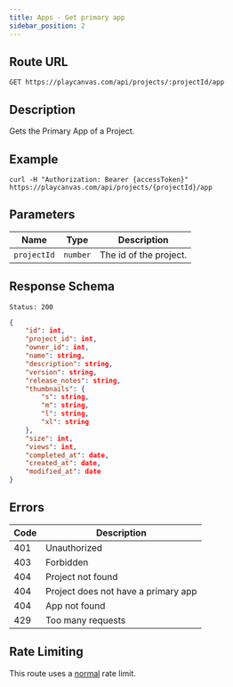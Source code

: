 ```yaml
---
title: Apps - Get primary app
sidebar_position: 2
---
```


## Route URL

```none
GET https://playcanvas.com/api/projects/:projectId/app
```

## Description

Gets the Primary App of a Project.

## Example

```none
curl -H "Authorization: Bearer {accessToken}" https://playcanvas.com/api/projects/{projectId}/app
```

## Parameters

| Name        | Type     | Description            |
| ----------- | -------- | ---------------------- |
| `projectId` | `number` | The id of the project. |

## Response Schema

```none
Status: 200
```

```json
{
    "id": int,
    "project_id": int,
    "owner_id": int,
    "name": string,
    "description": string,
    "version": string,
    "release_notes": string,
    "thumbnails": {
        "s": string,
        "m": string,
        "l": string,
        "xl": string
    },
    "size": int,
    "views": int,
    "completed_at": date,
    "created_at": date,
    "modified_at": date
}
```

## Errors

| Code | Description                         |
| ---- | ----------------------------------- |
| 401  | Unauthorized                        |
| 403  | Forbidden                           |
| 404  | Project not found                   |
| 404  | Project does not have a primary app |
| 404  | App not found                       |
| 429  | Too many requests                   |

## Rate Limiting

This route uses a [normal][1] rate limit.

[1]: /user-manual/api#rate-limiting
